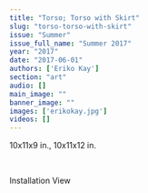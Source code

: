 ```yaml
---
title: "Torso; Torso with Skirt"
slug: "torso-torso-with-skirt"
issue: "Summer"
issue_full_name: "Summer 2017"
year: "2017"
date: "2017-06-01"
authors: ['Eriko Kay']
section: "art"
audio: []
main_image: ""
banner_image: ""
images: ['erikokay.jpg']
videos: []
---
```

10x11x9 in., 10x11x12 in.

  

 Installation View

